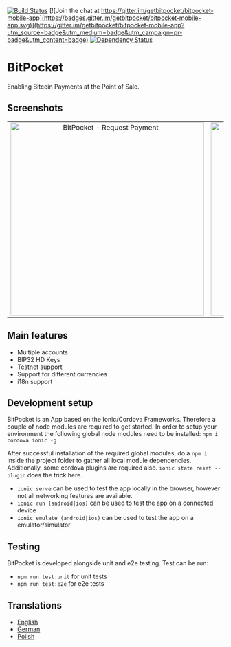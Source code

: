 [![Build Status](https://travis-ci.org/getbitpocket/bitpocket-mobile-app.svg?branch=master)](https://travis-ci.org/getbitpocket/bitpocket-mobile-app) [![Join the chat at https://gitter.im/getbitpocket/bitpocket-mobile-app](https://badges.gitter.im/getbitpocket/bitpocket-mobile-app.svg)](https://gitter.im/getbitpocket/bitpocket-mobile-app?utm_source=badge&utm_medium=badge&utm_campaign=pr-badge&utm_content=badge) [![Dependency Status](https://david-dm.org/getbitpocket/bitpocket-mobile-app.svg)](https://david-dm.org/getbitpocket/bitpocket-mobile-app)


# BitPocket

Enabling Bitcoin Payments at the Point of Sale.

## Screenshots

<table>
<tr align="center">
<td><img height="450" src="https://cloud.githubusercontent.com/assets/5379359/25747451/d32e55e6-31a7-11e7-8d89-188e97484174.png" alt="BitPocket - Request Payment"></td>
<td><img height="450" src="https://cloud.githubusercontent.com/assets/5379359/25736967/7852a4a6-3175-11e7-9749-b94b86005f36.png" alt="BitPocket - Manage Accounts"></td>
<td><img height="450" src="https://cloud.githubusercontent.com/assets/5379359/25736984/8f12d9fe-3175-11e7-895b-335342e3db89.png" alt="BitPocket - Transaction History"></td>
</tr>
</table>

## Main features

 - Multiple accounts
 - BIP32 HD Keys
 - Testnet support
 - Support for different currencies
 - i18n support

## Development setup

BitPocket is an App based on the Ionic/Cordova Frameworks. Therefore a couple of node modules are required to get started. In order to setup your environment the following global node modules need to be installed: `npm i cordova ionic -g`

After successful installation of the required global modules, do a `npm i` inside the project folder to gather all local module dependencies. Additionally, some cordova plugins are required also. `ionic state reset --plugin` does the trick here.

 - `ionic serve` can be used to test the app locally in the browser, however not all networking features are available.
 - `ionic run (android|ios)` can be used to test the app on a connected device
 - `ionic emulate (android|ios)` can be used to test the app on a emulator/simulator

## Testing

BitPocket is developed alongside unit and e2e testing. Test can be run:

 - `npm run test:unit` for unit tests
 - `npm run test:e2e` for e2e tests

## Translations

 - [English](https://github.com/getbitpocket/bitpocket-mobile-app/blob/master/src/assets/i18n/en.json)
 - [German](https://github.com/getbitpocket/bitpocket-mobile-app/blob/master/src/assets/i18n/de.json)
 - [Polish](https://github.com/getbitpocket/bitpocket-mobile-app/blob/master/src/assets/i18n/pl.json)